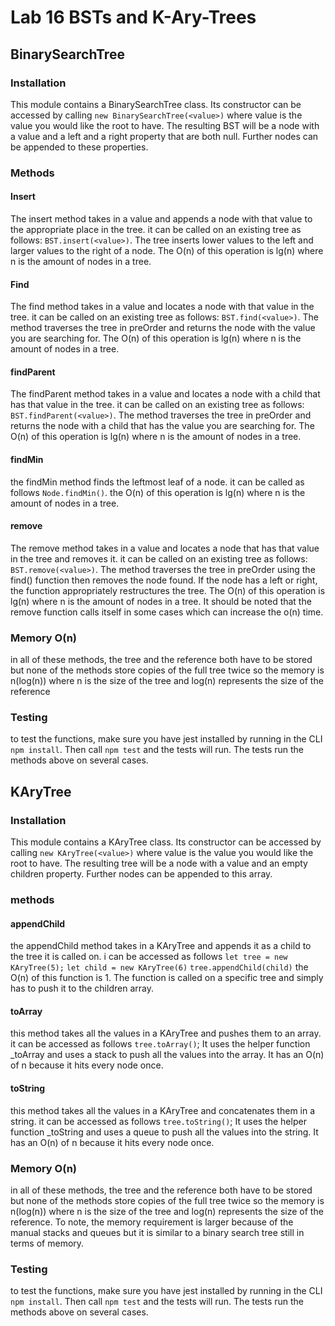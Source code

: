 # Lab 16 BSTs and K-Ary-Trees

## BinarySearchTree
### Installation
This module contains a BinarySearchTree class. Its constructor can be accessed by calling `new BinarySearchTree(<value>)` where value is the value you would like the root to have.
The resulting BST will be a node with a value and a left and a right property that are both null. Further nodes can be appended to these properties.

### Methods
#### Insert
The insert method takes in a value and appends a node with that value to the appropriate place in the tree. it can be called on an existing tree as follows: `BST.insert(<value>)`. The tree inserts lower values to the left and larger values to the right of a node. The O(n) of this operation is lg(n) where n is the amount of nodes in a tree.

#### Find
The find method takes in a value and locates a node with that value in the tree. it can be called on an existing tree as follows: `BST.find(<value>)`. The method traverses the tree in preOrder and returns the node with the value you are searching for. The O(n) of this operation is lg(n) where n is the amount of nodes in a tree.

#### findParent
The findParent method takes in a value and locates a node with a child that has that value in the tree. it can be called on an existing tree as follows: `BST.findParent(<value>)`. The method traverses the tree in preOrder and returns the node with a child that has the value you are searching for. The O(n) of this operation is lg(n) where n is the amount of nodes in a tree.

####  findMin
the findMin method finds the leftmost leaf of a node. it can be called as follows `Node.findMin()`. the O(n) of this operation is lg(n) where n is the amount of nodes in a tree.

#### remove
The remove method takes in a value and locates a node that has that value in the tree and removes it. it can be called on an existing tree as follows: `BST.remove(<value>)`. The method traverses the tree in preOrder using the find() function then removes the node found. If the node has a left or right, the function appropriately restructures the tree. The O(n) of this operation is lg(n) where n is the amount of nodes in a tree. It should be noted that the remove function calls itself in some cases which can increase the o(n) time.
### Memory O(n)
in all of these methods, the tree and the reference both have to be stored but none of the methods store copies of the full tree twice so the memory is n(log(n)) where n is the size of the tree and log(n) represents the size of the reference
### Testing
to test the functions, make sure you have jest installed by running in the CLI `npm install`. Then call `npm test` and the tests will run. The tests run the methods above on several cases.

## KAryTree
### Installation
This module contains a KAryTree class. Its constructor can be accessed by calling `new KAryTree(<value>)` where value is the value you would like the root to have.
The resulting tree will be a node with a value and an empty children property. Further nodes can be appended to this array.
### methods
#### appendChild
the appendChild method takes in a KAryTree and appends it as a child to the tree it is called on. i can be accessed as follows
`let tree = new KAryTree(5);`
`let child = new KAryTree(6)`
`tree.appendChild(child)` the O(n) of this function is 1. The function is called on a specific tree and simply has to push it to the children array.
#### toArray
this method takes all the values in a KAryTree and pushes them to an array. it can be accessed as follows `tree.toArray()`; It uses the helper function \_toArray and uses a stack to push all the values into the array. It has an O(n) of n because it hits every node once.
#### toString
this method takes all the values in a KAryTree and concatenates them in a string. it can be accessed as follows `tree.toString()`; It uses the helper function \_toString and uses a queue to push all the values into the string. It has an O(n) of n because it hits every node once.
### Memory O(n)
in all of these methods, the tree and the reference both have to be stored but none of the methods store copies of the full tree twice so the memory is n(log(n)) where n is the size of the tree and log(n) represents the size of the reference. To note, the memory requirement is larger because of the manual stacks and queues but it is similar to a binary search tree still in terms of memory.
### Testing
to test the functions, make sure you have jest installed by running in the CLI `npm install`. Then call `npm test` and the tests will run. The tests run the methods above on several cases.
